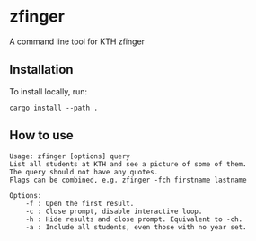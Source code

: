 # zfinger
A command line tool for KTH zfinger

## Installation
To install locally, run:
```
cargo install --path .
```

## How to use
```
Usage: zfinger [options] query
List all students at KTH and see a picture of some of them.
The query should not have any quotes.
Flags can be combined, e.g. zfinger -fch firstname lastname

Options:
    -f : Open the first result.
    -c : Close prompt, disable interactive loop.
    -h : Hide results and close prompt. Equivalent to -ch.
    -a : Include all students, even those with no year set.
```